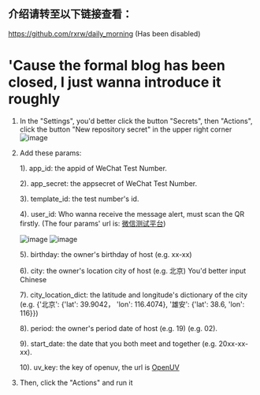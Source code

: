 ## 介绍请转至以下链接查看：
https://github.com/rxrw/daily_morning  (Has been disabled)


# 'Cause the formal blog has been closed, I just wanna introduce it roughly

1. In the "Settings", you'd better click the button "Secrets", then "Actions", click the button "New repository secret" in the upper right corner
![image](https://user-images.githubusercontent.com/55289804/199138872-05e44f31-917b-4c87-87e3-3ff586771b36.png)

2. Add these params:
 
    1). app_id: the appid of WeChat Test Number.
  
    2). app_secret: the appsecret of WeChat Test Number.

    3). template_id: the test number's id.  

    4). user_id: Who wanna receive the message alert, must scan the QR firstly. (The four params' url is: [微信测试平台](https://mp.weixin.qq.com/debug/cgi-bin/sandbox?t=sandbox/index))

   ![image](https://github.com/Rory-luo/girlfriend_info_clock/assets/55289804/ada746c9-df14-48bb-9fc6-aef0f285f373)
![image](https://github.com/Rory-luo/girlfriend_info_clock/assets/55289804/1f9852e3-db34-4028-b1f0-997944cf012b)


    5). birthday: the owner's birthday of host  (e.g. xx-xx) 
  
    6). city: the owner's location city of host (e.g. 北京) You'd better input Chinese
  
    7). city_location_dict: the latitude and longitude's dictionary of the city (e.g. {'北京': {'lat': 39.9042， 'lon': 116.4074}, '雄安': {'lat': 38.6, 'lon': 116}})
  
    8). period: the owner's period date of host (e.g. 19) (e.g. 02).
  
    9). start_date: the date that you both meet and together (e.g. 20xx-xx-xx). 
   
    10). uv_key: the key of openuv, the url is [OpenUV](https://www.openuv.io/dashboard)

4. Then, click the "Actions" and run it
